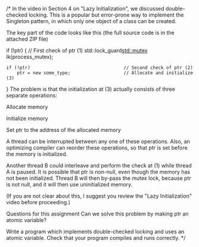 /*
In the video in Section 4 on "Lazy Initialization", we discussed double-checked locking. This is a popular but error-prone way to implement the Singleton pattern, in which only one object of a class can be created.

The key part of the code looks like this (the full source code is in the attached ZIP file)

if (!ptr) {                                     // First check of ptr (1)
    std::lock_guard<std::mutex> lk(process_mutex);
 
    if (!ptr)                                   // Second check of ptr (2)
        ptr = new some_type;                    // Allocate and initialize (3)
}
The problem is that the initialization at (3) actually consists of three separate operations:

Allocate memory

Initialize memory

Set ptr to the address of the allocated memory

A thread can be interrupted between any one of these operations. Also, an optimizing compiler can reorder these operations, so that ptr is set before the memory is initialized.

Another thread B could interleave and perform the check at (1) while thread A is paused. It is possible that ptr is non-null,  even though the memory has not been initialized. Thread B will then by-pass the mutex lock, because ptr is not null, and it will then use uninitialized memory.

(If you are not clear about this, I suggest you review the "Lazy Initialization" video before proceeding.)

Questions for this assignment
Can we solve this problem by making ptr an atomic variable?

Write a program which implements double-checked locking and uses an atomic variable. Check that your program compiles and runs correctly.
*/

